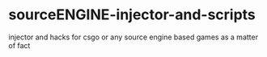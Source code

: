 # sourceENGINE-injector-and-scripts
 injector and hacks for csgo or any source engine based games as a matter of fact

